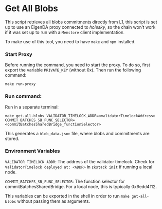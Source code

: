 # Get All Blobs

This script retrieves all blobs commitments directly from L1, this script is set up to use an EigenDA proxy connected to
_holesky_, so the chain won't work if it was set up to run with a `Memstore` client implementation.

To make use of this tool, you need to have `make` and `npm` installed.

### Start Proxy

Before running the command, you need to start the proxy. To do so, first export the variable `PRIVATE_KEY` (without 0x).
Then run the following command:

```
make run-proxy
```

### Run command:

Run in a separate terminal:

```
make get-all-blobs VALIDATOR_TIMELOCK_ADDR=<validatorTimelockAddress> COMMIT_BATCHES_SB_FUNC_SELECTOR=<commitBatchesSharedBridge_functionSelector>
```

This generates a `blob_data.json` file, where blobs and commitments are stored.

### Environment Variables

`VALIDATOR_TIMELOCK_ADDR`: The address of the validator timelock. Check for `ValidatorTimelock deployed at: <ADDR>` in `zkstack init` if running a local
node.

`COMMIT_BATCHES_SB_FUNC_SELECTOR`: The function selector for commitBatchesSharedBridge. For a local node, this is
typically 0x6edd4f12.

This variables can be exported in the shell in order to run `make get-all-blobs` without passing them as arguments.
